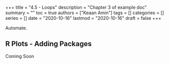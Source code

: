 +++
title = "4.5 - Loops"
description = "Chapter 3 of example doc"
summary = ""
toc = true
authors = ["Keaan Amin"]
tags = []
categories = []
series = []
date =  "2020-10-16"
lastmod = "2020-10-16"
draft = false
+++

Automate.

<!--more-->

## R Plots - Adding Packages

Coming Soon